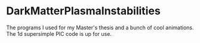 # DarkMatterPlasmaInstabilities
The programs I used for my Master's thesis and a bunch of cool animations. The 1d supersimple PIC code is up for use. 
